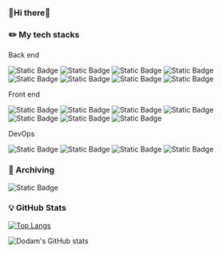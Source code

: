 ### 👋Hi there👋
### ✏️ My tech stacks 
Back end

![Static Badge](https://img.shields.io/badge/Python-3766AB?style=flat-square&logo=Python&logoColor=white) ![Static Badge](https://img.shields.io/badge/Java-437291?style=flat-square&logo=OpenJDK&logoColor=white) ![Static Badge](https://img.shields.io/badge/Spring_boot-6DB33F?style=flat-square&logo=Springboot&logoColor=white) ![Static Badge](https://img.shields.io/badge/Spring_Security-6DB33F?style=flat-square&logo=SpringSecurity&logoColor=white) ![Static Badge](https://img.shields.io/badge/JUnit5-25A162?style=flat-square&logo=junit5&logoColor=white) ![Static Badge](https://img.shields.io/badge/MySQL-4479A1?style=flat-square&logo=Mysql&logoColor=white) ![Static Badge](https://img.shields.io/badge/Gradle-02303A?style=flat-square&logo=gradle&logoColor=white) ![Static Badge](https://img.shields.io/badge/IntelliJ-000000?style=flat-square&logo=intellijidea&logoColor=white)

Front end

![Static Badge](https://img.shields.io/badge/JavaScript-F7DF1E?style=flat-square&logo=JavaScript&logoColor=white) ![Static Badge](https://img.shields.io/badge/TypeScript-3178C6?style=flat-square&logo=TypeScript&logoColor=white) ![Static Badge](https://img.shields.io/badge/React-61DAFB?style=flat-square&logo=react&logoColor=white) ![Static Badge](https://img.shields.io/badge/Redux-764ABC?style=flat-square&logo=Redux&logoColor=white) ![Static Badge](https://img.shields.io/badge/HTML5-E34F26?style=flat-square&logo=HTML5&logoColor=white) ![Static Badge](https://img.shields.io/badge/CSS3-1572B6?style=flat-square&logo=CSS3&logoColor=white) ![Static Badge](https://img.shields.io/badge/Visual_Studio_Code-007ACC?style=flat-square&logo=VisualStudioCode&logoColor=white)

DevOps

![Static Badge](https://img.shields.io/badge/AWS-232F3E?style=flat-square&logo=amazonAWS&logoColor=white) ![Static Badge](https://img.shields.io/badge/GCP-4285F4?style=flat-square&logo=Googlecloud&logoColor=white) ![Static Badge](https://img.shields.io/badge/Docker-2496ED?style=flat-square&logo=Docker&logoColor=white) ![Static Badge](https://img.shields.io/badge/Github_Actions-2088FF?style=flat-square&logo=GithubActions&logoColor=white)

### 📎 Archiving
![Static Badge](https://img.shields.io/badge/Blog-000000?style=flat-square&logo=notion&logoColor=white&link=https://ddamm.notion.site/CozyCode-ad075a7b716a44b0a9ba0504b70f0e94)

### 💡 GitHub Stats
[![Top Langs](https://github-readme-stats.vercel.app/api/top-langs/?username=BAEKDODAM&layout=compact)](https://github.com/anuraghazra/github-readme-stats)

![Dodam's GitHub stats](https://github-readme-stats.vercel.app/api?username=BAEKDODAM&include_all_commits=true&show_icons=true&theme=radical)
